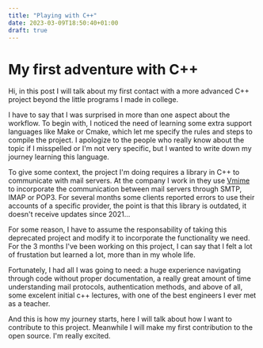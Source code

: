 ```yaml
---
title: "Playing with C++"
date: 2023-03-09T18:50:40+01:00
draft: true
---
```


# My first adventure with C++

Hi, in this post I will talk about my first contact with a more advanced C++ project beyond the little programs I made in college.  

I have to say that I was surprised in more than one aspect about the workflow. To begin with, I noticed the need of learning some extra support languages like Make or Cmake, which let me specify the rules and steps to compile the project. I apologize to the people who really know about the topic if I misspelled or I'm not very specific, but I wanted to write down my journey learning this language.   

To give some context, the project I'm doing requires a library in C++ to communicate with mail servers. At the company I work in they use [Vmime](https://github.com/kisli/vmime) to incorporate the communication between mail servers through SMTP, IMAP or POP3.
For several months some clients reported errors to use their accounts of a specific provider, the point is that this library is outdated, it doesn't receive updates since 2021...

For some reason, I have to assume the responsability of taking this deprecated project and modify it to incorporate the functionality we need. For the 3 months I've been working on this project, I can say that I felt a lot of frustation but learned a lot, more than in my whole life. 

Fortunately, I had all I was going to need: a huge experience navigating through code without proper documentation, a really great amount of time understanding mail protocols, authentication methods, and above of all, some excelent initial c++ lectures, with one of the best engineers I ever met as a teacher.  

And this is how my journey starts, here I will talk about how I want to contribute to this project. Meanwhile I will make my first contribution to the open source. I'm really excited.
